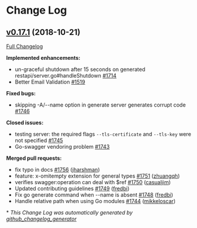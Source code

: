 # Change Log

## [v0.17.1](https://github.com/ianchen0119/go-swagger/tree/v0.17.1) (2018-10-21)
[Full Changelog](https://github.com/ianchen0119/go-swagger/compare/v0.17.0...v0.17.1)

**Implemented enhancements:**

- un-graceful shutdown after 15 seconds on generated restapi/server.go\#handleShutdown [\#1714](https://github.com/ianchen0119/go-swagger/issues/1714)
- Better Email Validation [\#1519](https://github.com/ianchen0119/go-swagger/issues/1519)

**Fixed bugs:**

- skipping -A/--name option in generate server generates corrupt code [\#1746](https://github.com/ianchen0119/go-swagger/issues/1746)

**Closed issues:**

- testing server: the required flags `--tls-certificate` and `--tls-key` were not specified [\#1745](https://github.com/ianchen0119/go-swagger/issues/1745)
- Go-swagger vendoring problem [\#1743](https://github.com/ianchen0119/go-swagger/issues/1743)

**Merged pull requests:**

- fix typo in docs [\#1756](https://github.com/ianchen0119/go-swagger/pull/1756) ([jharshman](https://github.com/jharshman))
- feature: x-omitempty extension for general types [\#1751](https://github.com/ianchen0119/go-swagger/pull/1751) ([zhuangqh](https://github.com/zhuangqh))
- verifies swagger:operation can deal with $ref [\#1750](https://github.com/ianchen0119/go-swagger/pull/1750) ([casualjim](https://github.com/casualjim))
- Updated contributing guidelines [\#1749](https://github.com/ianchen0119/go-swagger/pull/1749) ([fredbi](https://github.com/fredbi))
- Fix go generate command when --name is absent [\#1748](https://github.com/ianchen0119/go-swagger/pull/1748) ([fredbi](https://github.com/fredbi))
- Handle relative path when using Go modules [\#1744](https://github.com/ianchen0119/go-swagger/pull/1744) ([mikkeloscar](https://github.com/mikkeloscar))


\* *This Change Log was automatically generated by [github_changelog_generator](https://github.com/skywinder/Github-Changelog-Generator)*
